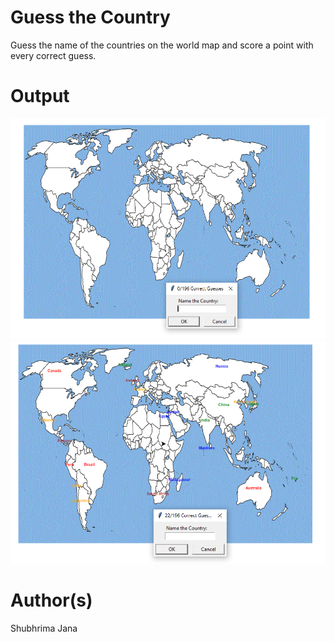 # Guess the Country

<p> Guess the name of the countries on the world map and score a point with every correct guess.</p>

# Output
![blank](blank.png)
![blank](guessed_countries.png)

# Author(s)
Shubhrima Jana